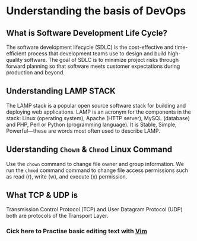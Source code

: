 # Understanding the basis of DevOps

## What is Software Development Life Cycle?
The software development lifecycle (SDLC) is the cost-effective and time-efficient process that development teams use to design and build high-quality software. 
The goal of SDLC is to minimize project risks through forward planning so that software meets customer expectations during production and beyond. 

## Understanding LAMP STACK

The LAMP stack is a popular open source software stack for building and deploying web applications. 
LAMP is an acronym for the components in the stack: Linux (operating system), Apache (HTTP server), MySQL (database) and PHP, Perl or Python (programming language).
It is Stable, Simple, Powerful—these are words most often used to describe LAMP.

## Uderstanding `Chown` & `Chmod` Linux Command

Use the `chown` command to change file owner and group information.
We run the `chmod` command command to change file access permissions such as read (r), write (w), and execute (x) permission.

## What TCP & UDP is
Transmission Control Protocol (TCP) and User Datagram Protocol (UDP) both are protocols of the Transport Layer. 


### Cick here to Practise basic editing text with [Vim](https://www.openvim.com/)
